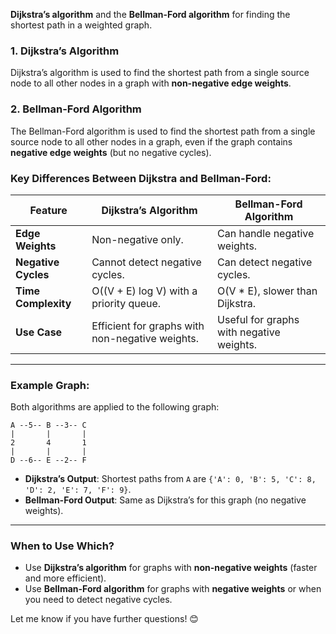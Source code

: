 **Dijkstra’s algorithm** and the **Bellman-Ford algorithm** for finding the shortest path in a weighted graph.

### **1. Dijkstra’s Algorithm**
Dijkstra’s algorithm is used to find the shortest path from a 
single source node to all other nodes in a graph with **non-negative edge weights**.


### **2. Bellman-Ford Algorithm**
The Bellman-Ford algorithm is used to find the shortest path from a 
single source node to all other nodes in a graph, even if the graph 
contains **negative edge weights** (but no negative cycles).

### **Key Differences Between Dijkstra and Bellman-Ford**:
| **Feature**            | **Dijkstra’s Algorithm**                          | **Bellman-Ford Algorithm**                 |
|-------------------------|---------------------------------------------------|-------------------------------------------|
| **Edge Weights**        | Non-negative only.                                | Can handle negative weights.              |
| **Negative Cycles**     | Cannot detect negative cycles.                    | Can detect negative cycles.               |
| **Time Complexity**     | O((V + E) log V) with a priority queue.           | O(V * E), slower than Dijkstra.           |
| **Use Case**            | Efficient for graphs with non-negative weights.   | Useful for graphs with negative weights.    

---

### **Example Graph**:
Both algorithms are applied to the following graph:
```
A --5-- B --3-- C
|       |       |
2       4       1
|       |       |
D --6-- E --2-- F
```

- **Dijkstra’s Output**: Shortest paths from `A` are `{'A': 0, 'B': 5, 'C': 8, 'D': 2, 'E': 7, 'F': 9}`.
- **Bellman-Ford Output**: Same as Dijkstra’s for this graph (no negative weights).

---

### **When to Use Which?**
- Use **Dijkstra’s algorithm** for graphs with **non-negative weights** (faster and more efficient).
- Use **Bellman-Ford algorithm** for graphs with **negative weights** or when you need to detect negative cycles.

Let me know if you have further questions! 😊